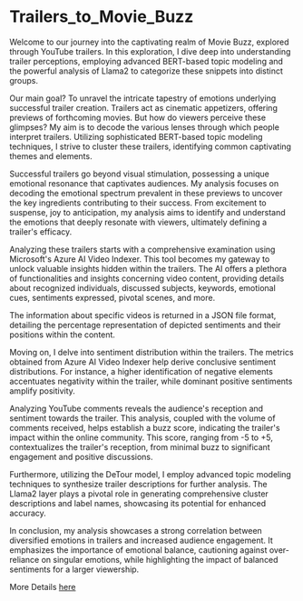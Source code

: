 # Trailers_to_Movie_Buzz
Welcome to our journey into the captivating realm of Movie Buzz, explored through YouTube trailers. In this exploration, I dive deep into understanding trailer perceptions, employing advanced BERT-based topic modeling and the powerful analysis of Llama2 to categorize these snippets into distinct groups.

Our main goal? To unravel the intricate tapestry of emotions underlying successful trailer creation. Trailers act as cinematic appetizers, offering previews of forthcoming movies. But how do viewers perceive these glimpses? My aim is to decode the various lenses through which people interpret trailers. Utilizing sophisticated BERT-based topic modeling techniques, I strive to cluster these trailers, identifying common captivating themes and elements.

Successful trailers go beyond visual stimulation, possessing a unique emotional resonance that captivates audiences. My analysis focuses on decoding the emotional spectrum prevalent in these previews to uncover the key ingredients contributing to their success. From excitement to suspense, joy to anticipation, my analysis aims to identify and understand the emotions that deeply resonate with viewers, ultimately defining a trailer's efficacy.

Analyzing these trailers starts with a comprehensive examination using Microsoft's Azure AI Video Indexer. This tool becomes my gateway to unlock valuable insights hidden within the trailers. The AI offers a plethora of functionalities and insights concerning video content, providing details about recognized individuals, discussed subjects, keywords, emotional cues, sentiments expressed, pivotal scenes, and more.

The information about specific videos is returned in a JSON file format, detailing the percentage representation of depicted sentiments and their positions within the content.

Moving on, I delve into sentiment distribution within the trailers. The metrics obtained from Azure AI Video Indexer help derive conclusive sentiment distributions. For instance, a higher identification of negative elements accentuates negativity within the trailer, while dominant positive sentiments amplify positivity.

Analyzing YouTube comments reveals the audience's reception and sentiment towards the trailer. This analysis, coupled with the volume of comments received, helps establish a buzz score, indicating the trailer's impact within the online community. This score, ranging from -5 to +5, contextualizes the trailer's reception, from minimal buzz to significant engagement and positive discussions.

Furthermore, utilizing the DeTour model, I employ advanced topic modeling techniques to synthesize trailer descriptions for further analysis. The Llama2 layer plays a pivotal role in generating comprehensive cluster descriptions and label names, showcasing its potential for enhanced accuracy.

In conclusion, my analysis showcases a strong correlation between diversified emotions in trailers and increased audience engagement. It emphasizes the importance of emotional balance, cautioning against over-reliance on singular emotions, while highlighting the impact of balanced sentiments for a larger viewership.

 More Details [here](https://medium.com/@nskp1990/trailer-sentiment-to-movie-buzz-524682ae25ce)
